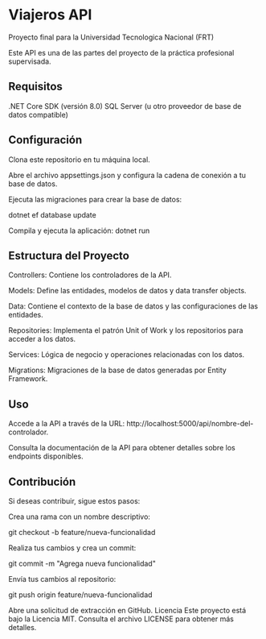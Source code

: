 # Viajeros API
<p>Proyecto final para la Universidad Tecnologica Nacional (FRT)</p>
<p>Este API es una de las partes del proyecto de la práctica profesional supervisada.</p>

<h2>Requisitos</h2>
.NET Core SDK (versión 8.0)
SQL Server (u otro proveedor de base de datos compatible)
<h2>Configuración</h2>
<p>Clona este repositorio en tu máquina local.</p>
<p>Abre el archivo appsettings.json y configura la cadena de conexión a tu base de datos.</p>
<p>Ejecuta las migraciones para crear la base de datos:</p>
<p>dotnet ef database update</p>

Compila y ejecuta la aplicación:
dotnet run

<h2>Estructura del Proyecto</h2>
<p>Controllers: Contiene los controladores de la API.</p>
<p>Models: Define las entidades, modelos de datos y data transfer objects.</p>
<p>Data: Contiene el contexto de la base de datos y las configuraciones de las entidades.</p>
<p>Repositories: Implementa el patrón Unit of Work y los repositorios para acceder a los datos.</p>
<p>Services: Lógica de negocio y operaciones relacionadas con los datos.</p>
<p>Migrations: Migraciones de la base de datos generadas por Entity Framework.</p>
<h2>Uso</h2>
<p>Accede a la API a través de la URL: http://localhost:5000/api/nombre-del-controlador.</p>
<p>Consulta la documentación de la API para obtener detalles sobre los endpoints disponibles.</p>
<h2>Contribución</h2>

<p>Si deseas contribuir, sigue estos pasos:</p>

<p>Crea una rama con un nombre descriptivo:</p>
<p>git checkout -b feature/nueva-funcionalidad</p>

<p>Realiza tus cambios y crea un commit:</p>
<p>git commit -m "Agrega nueva funcionalidad"</p>

<p>Envía tus cambios al repositorio:</p>
git push origin feature/nueva-funcionalidad</p>

Abre una solicitud de extracción en GitHub.
Licencia
Este proyecto está bajo la Licencia MIT. Consulta el archivo LICENSE para obtener más detalles.
